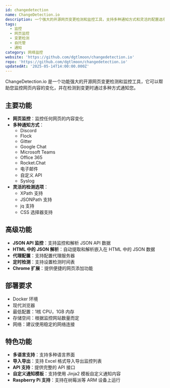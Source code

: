```yaml
---
id: changedetection
name: ChangeDetection.io
description: 一个强大的开源网页变更检测和监控工具，支持多种通知方式和灵活的配置选项
tags:
  - 监控
  - 网页监控
  - 变更检测
  - 自托管
  - 通知
category: 网络监控
website: 'https://github.com/dgtlmoon/changedetection.io'
repo: 'https://github.com/dgtlmoon/changedetection.io'
updatedAt: '2025-05-14T14:00:00.000Z'
---
```


ChangeDetection.io 是一个功能强大的开源网页变更检测和监控工具，它可以帮助您监控网页内容的变化，并在检测到变更时通过多种方式通知您。

## 主要功能

- **网页监控**：监控任何网页的内容变化
- **多种通知方式**：
  - Discord
  - Flock
  - Gitter
  - Google Chat
  - Microsoft Teams
  - Office 365
  - Rocket.Chat
  - 电子邮件
  - 自定义 API
  - Syslog
- **灵活的检测选项**：
  - XPath 支持
  - JSONPath 支持
  - jq 支持
  - CSS 选择器支持

## 高级功能

- **JSON API 监控**：支持监控和解析 JSON API 数据
- **HTML 中的 JSON 解析**：自动提取和解析嵌入在 HTML 中的 JSON 数据
- **代理配置**：支持配置代理服务器
- **定时检测**：支持设置检测时间表
- **Chrome 扩展**：提供便捷的网页添加功能

## 部署要求

- Docker 环境
- 现代浏览器
- 最低配置：1核 CPU，1GB 内存
- 存储空间：根据监控网站数量而定
- 网络：建议使用稳定的网络连接

## 特色功能

- **多语言支持**：支持多种语言界面
- **导入导出**：支持 Excel 格式导入导出监控列表
- **API 支持**：提供完整的 API 接口
- **自定义通知模板**：支持使用 Jinja2 模板自定义通知内容
- **Raspberry Pi 支持**：支持在树莓派等 ARM 设备上运行 